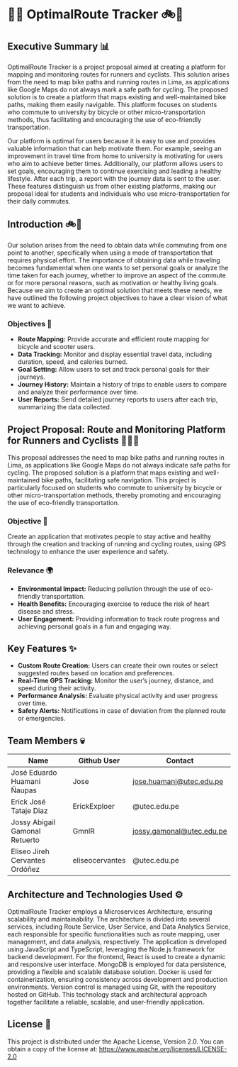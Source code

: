 
# 🚴📱 OptimalRoute Tracker 🚲🛴

## Executive Summary 📊

OptimalRoute Tracker is a project proposal aimed at creating a platform for mapping and monitoring routes for runners and cyclists. This solution arises from the need to map bike paths and running routes in Lima, as applications like Google Maps do not always mark a safe path for cycling. The proposed solution is to create a platform that maps existing and well-maintained bike paths, making them easily navigable. This platform focuses on students who commute to university by bicycle or other micro-transportation methods, thus facilitating and encouraging the use of eco-friendly transportation.

Our platform is optimal for users because it is easy to use and provides valuable information that can help motivate them. For example, seeing an improvement in travel time from home to university is motivating for users who aim to achieve better times. Additionally, our platform allows users to set goals, encouraging them to continue exercising and leading a healthy lifestyle. After each trip, a report with the journey data is sent to the user. These features distinguish us from other existing platforms, making our proposal ideal for students and individuals who use micro-transportation for their daily commutes.

## Introduction 🚲🛴

Our solution arises from the need to obtain data while commuting from one point to another, specifically when using a mode of transportation that requires physical effort. The importance of obtaining data while traveling becomes fundamental when one wants to set personal goals or analyze the time taken for each journey, whether to improve an aspect of the commute or for more personal reasons, such as motivation or healthy living goals. Because we aim to create an optimal solution that meets these needs, we have outlined the following project objectives to have a clear vision of what we want to achieve.

### Objectives 🎯

- **Route Mapping:** Provide accurate and efficient route mapping for bicycle and scooter users.
- **Data Tracking:** Monitor and display essential travel data, including duration, speed, and calories burned.
- **Goal Setting:** Allow users to set and track personal goals for their journeys.
- **Journey History:** Maintain a history of trips to enable users to compare and analyze their performance over time.
- **User Reports:** Send detailed journey reports to users after each trip, summarizing the data collected.

## Project Proposal: Route and Monitoring Platform for Runners and Cyclists 🏃‍♀️🚴

This proposal addresses the need to map bike paths and running routes in Lima, as applications like Google Maps do not always indicate safe paths for cycling. The proposed solution is a platform that maps existing and well-maintained bike paths, facilitating safe navigation. This project is particularly focused on students who commute to university by bicycle or other micro-transportation methods, thereby promoting and encouraging the use of eco-friendly transportation.

### Objective 🚀

Create an application that motivates people to stay active and healthy through the creation and tracking of running and cycling routes, using GPS technology to enhance the user experience and safety.

### Relevance 🌍

- **Environmental Impact:** Reducing pollution through the use of eco-friendly transportation.
- **Health Benefits:** Encouraging exercise to reduce the risk of heart disease and stress.
- **User Engagement:** Providing information to track route progress and achieving personal goals in a fun and engaging way.

## Key Features ✨

- **Custom Route Creation:** Users can create their own routes or select suggested routes based on location and preferences.
- **Real-Time GPS Tracking:** Monitor the user’s journey, distance, and speed during their activity.
- **Performance Analysis:** Evaluate physical activity and user progress over time.
- **Safety Alerts:** Notifications in case of deviation from the planned route or emergencies.
## Team Members 💀

| Name                           | Github User     | Contact                   |
|--------------------------------|-----------------|---------------------------|
| José Eduardo Huamani Ñaupas    | Jose            | jose.huamani@utec.edu.pe  |
| Erick José Tataje Diaz         | ErickExploer    | @utec.edu.pe              |
| Jossy Abigail Gamonal Retuerto | GmnlR           | jossy.gamonal@utec.edu.pe |
| Eliseo Jireh Cervantes Ordóñez | eliseocervantes | @utec.edu.pe              |


## Architecture and Technologies Used ⚙️

OptimalRoute Tracker employs a Microservices Architecture, ensuring scalability and maintainability. The architecture is divided into several services, including Route Service, User Service, and Data Analytics Service, each responsible for specific functionalities such as route mapping, user management, and data analysis, respectively. The application is developed using JavaScript and TypeScript, leveraging the Node.js framework for backend development. For the frontend, React is used to create a dynamic and responsive user interface. MongoDB is employed for data persistence, providing a flexible and scalable database solution. Docker is used for containerization, ensuring consistency across development and production environments. Version control is managed using Git, with the repository hosted on GitHub. This technology stack and architectural approach together facilitate a reliable, scalable, and user-friendly application.

## License 👾

This project is distributed under the Apache License, Version 2.0.
You can obtain a copy of the license at:
https://www.apache.org/licenses/LICENSE-2.0
